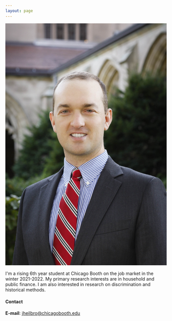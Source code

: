 ```yaml
---
layout: page
---
```


![prof_pic](/images/JohnHeilbron-010.jpg)

I'm a rising 6th year student at Chicago Booth on the job market in the winter 2021-2022. My primary research interests are in household and public finance. I am also interested in research on discrimination and historical methods. 

#### Contact

**E-mail**: [jheilbro@chicagobooth.edu](mailto:jheilbro@chicagobooth.edu)
